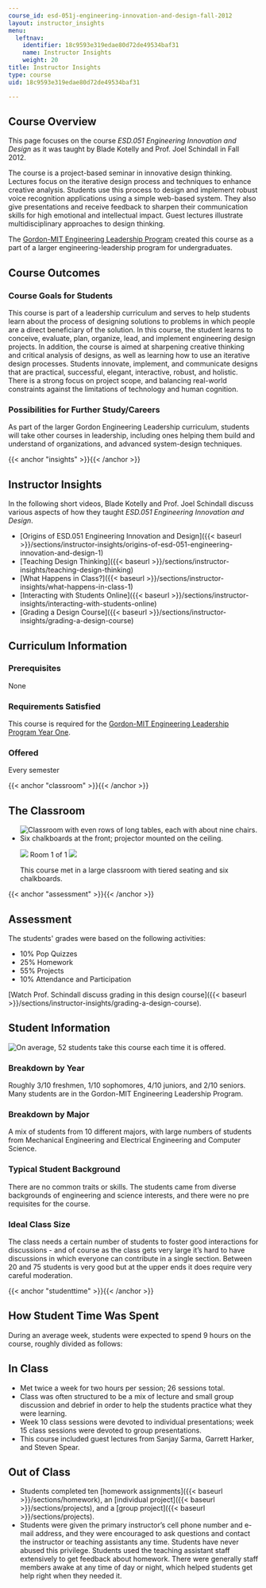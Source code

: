 ```yaml
---
course_id: esd-051j-engineering-innovation-and-design-fall-2012
layout: instructor_insights
menu:
  leftnav:
    identifier: 18c9593e319edae80d72de49534baf31
    name: Instructor Insights
    weight: 20
title: Instructor Insights
type: course
uid: 18c9593e319edae80d72de49534baf31

---
```


Course Overview
---------------

This page focuses on the course _ESD.051 Engineering Innovation and Design_ as it was taught by Blade Kotelly and Prof. Joel Schindall in Fall 2012.

The course is a project-based seminar in innovative design thinking. Lectures focus on the iterative design process and techniques to enhance creative analysis. Students use this process to design and implement robust voice recognition applications using a simple web-based system. They also give presentations and receive feedback to sharpen their communication skills for high emotional and intellectual impact. Guest lectures illustrate multidisciplinary approaches to design thinking.

The [Gordon-MIT Engineering Leadership Program](http://gelp.mit.edu/) created this course as a part of a larger engineering-leadership program for undergraduates.

Course Outcomes
---------------

### Course Goals for Students

This course is part of a leadership curriculum and serves to help students learn about the process of designing solutions to problems in which people are a direct beneficiary of the solution. In this course, the student learns to conceive, evaluate, plan, organize, lead, and implement engineering design projects. In addition, the course is aimed at sharpening creative thinking and critical analysis of designs, as well as learning how to use an iterative design processes. Students innovate, implement, and communicate designs that are practical, successful, elegant, interactive, robust, and holistic. There is a strong focus on project scope, and balancing real-world constraints against the limitations of technology and human cognition.

### Possibilities for Further Study/Careers

As part of the larger Gordon Engineering Leadership curriculum, students will take other courses in leadership, including ones helping them build and understand of organizations, and advanced system-design techniques.

{{< anchor "insights" >}}{{< /anchor >}}

Instructor Insights
-------------------

In the following short videos, Blade Kotelly and Prof. Joel Schindall discuss various aspects of how they taught _ESD.051 Engineering Innovation and Design_.

*   [Origins of ESD.051 Engineering Innovation and Design]({{< baseurl >}}/sections/instructor-insights/origins-of-esd-051-engineering-innovation-and-design-1)
*   [Teaching Design Thinking]({{< baseurl >}}/sections/instructor-insights/teaching-design-thinking)
*   [What Happens in Class?]({{< baseurl >}}/sections/instructor-insights/what-happens-in-class-1)
*   [Interacting with Students Online]({{< baseurl >}}/sections/instructor-insights/interacting-with-students-online)
*   [Grading a Design Course]({{< baseurl >}}/sections/instructor-insights/grading-a-design-course)

Curriculum Information
----------------------

### Prerequisites

None

### Requirements Satisfied

This course is required for the [Gordon-MIT Engineering Leadership Program Year One](http://gelp.mit.edu/students/about-gel-year-one).

### Offered

Every semester

{{< anchor "classroom" >}}{{< /anchor >}}

The Classroom
-------------

*   ![Classroom with even rows of long tables, each with about nine chairs. Six chalkboards at the front; projector mounted on the ceiling.](/coursemedia/esd-051j-engineering-innovation-and-design-fall-2012/83814ce78773436a8e69d886a7a70067_ESD-051_classroom-1.jpg)
    
    ![](/images/educator/classroom_prev_dim.png) Room 1 of 1 ![](/images/educator/classroom_next_dim.png)
    
      
    
    This course met in a large classroom with tiered seating and six chalkboards.
    

{{< anchor "assessment" >}}{{< /anchor >}}

Assessment
----------

The students' grades were based on the following activities:

- 10% Pop Quizzes
- 25% Homework
- 55% Projects
- 10% Attendance and Participation

[Watch Prof. Schindall discuss grading in this design course]({{< baseurl >}}/sections/instructor-insights/grading-a-design-course).

Student Information
-------------------

![On average, 52 students take this course each time it is offered.](/coursemedia/esd-051j-engineering-innovation-and-design-fall-2012/ca1a25435e6aa25171d215ed86da3d65_ESD-051_stat-students.png)

### Breakdown by Year

Roughly 3/10 freshmen, 1/10 sophomores, 4/10 juniors, and 2/10 seniors. Many students are in the Gordon-MIT Engineering Leadership Program.

### Breakdown by Major

A mix of students from 10 different majors, with large numbers of students from Mechanical Engineering and Electrical Engineering and Computer Science.

### Typical Student Background

There are no common traits or skills. The students came from diverse backgrounds of engineering and science interests, and there were no pre requisites for the course.

### Ideal Class Size

The class needs a certain number of students to foster good interactions for discussions - and of course as the class gets very large it’s hard to have discussions in which everyone can contribute in a single section. Between 20 and 75 students is very good but at the upper ends it does require very careful moderation.

{{< anchor "studenttime" >}}{{< /anchor >}}

How Student Time Was Spent
--------------------------

During an average week, students were expected to spend 9 hours on the course, roughly divided as follows:

In Class
--------

*   Met twice a week for two hours per session; 26 sessions total.
*   Class was often structured to be a mix of lecture and small group discussion and debrief in order to help the students practice what they were learning.
*   Week 10 class sessions were devoted to individual presentations; week 15 class sessions were devoted to group presentations.
*   This course included guest lectures from Sanjay Sarma, Garrett Harker, and Steven Spear.

Out of Class
------------

*   Students completed ten [homework assignments]({{< baseurl >}}/sections/homework), an [individual project]({{< baseurl >}}/sections/projects), and a [group project]({{< baseurl >}}/sections/projects).
*   Students were given the primary instructor’s cell phone number and e-mail address, and they were encouraged to ask questions and contact the instructor or teaching assistants any time. Students have never abused this privilege. Students used the teaching assistant staff extensively to get feedback about homework. There were generally staff members awake at any time of day or night, which helped students get help right when they needed it.
